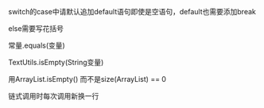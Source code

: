 switch的case中请默认追加default语句即使是空语句，default也需要添加break

else需要写花括号

常量.equals(变量)

TextUtils.isEmpty(String变量)

用ArrayList.isEmpty() 而不是size(ArrayList) == 0

链式调用时每次调用新换一行